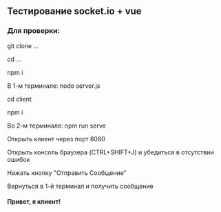 ## Тестирование socket.io + vue

### Для проверки:

git clone ...

cd ...

npm i

В 1-м терминале: node server.js

cd client

npm i

Во 2-м терминале: npm run serve

Открыть клиент через порт 8080

Открыть консоль браузера (CTRL+SHIFT+J) и убедиться в отсутствии ошибок

Нажать кнопку "Отправить Сообщение"

Вернуться в 1-й терминал и получить сообщение

#### Привет, я клиент!